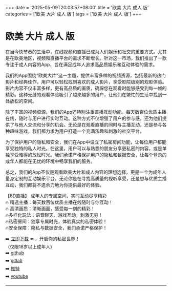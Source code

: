 +++
date = '2025-05-09T20:03:57+08:00'
title = '欧美 大片 成人 版'
categories = ['欧美 大片 成人 版']
tags = ['欧美 大片 成人 版']
+++

# 欧美 大片 成人 版

在当今快节奏的生活中，在线视频和直播已成为人们娱乐和社交的重要方式。尤其是在欧美地区，视频和直播平台的需求不断增长。针对这一市场，我们推出了一款专注于成人内容的App，旨在满足成年人追求高品质娱乐和互动体验的需求。

我们的App围绕“欧美大片”这一主题，提供丰富多样的视频资源，包括最新的热门影片和经典佳作。用户可以轻松找到喜欢的成人影片，享受影院级别的观影体验。影片内容不仅丰富多样，更有高品质的画质，确保您在观看时能够感受到每一帧的精彩。这种无缝的观看体验吸引了越来越多的用户，让他们在繁忙的生活中找到一处放松的空间。

除了丰富的视频资源，我们的App还特别注重直播互动功能。每天数百位优质主播在线，随时与用户进行实时互动。这种方式不仅增强了用户的参与感，还为他们提供了与他人交流和分享的机会。无论是在观看直播的同时与主播互动，还是参与各种趣味游戏，我们都力求为用户打造一个充满乐趣和刺激的社交平台。

为了保护用户的隐私和安全，我们在App中设立了私密房间功能，让每位用户都能享受独特的私人时光。在这里，用户可以与熟悉的朋友分享更私密的内容，或是单独享受难得的放松时光。我们承诺严格保护用户的隐私和数据安全，让每个登录的成年人都能在无忧的环境中畅享我们的服务。

总之，我们的App不仅是观看欧美大片和成人内容的理想选择，更是一个为成年人量身定制的互动娱乐平台。无论你是在寻找高质量的视听享受，还是想与优质主播互动，我们都将不遗余力地为你提供最好的体验。

【6D直播】
成年人的专属空间，实时互动尽享精彩  
🔥 精选主播：每天数百位优质主播在线随时与你互动！  
🔥 高清画质：清晰画面，感受每一刻的精彩！  
🔥多样化玩法：语音聊天、游戏互动，刺激无穷！  
🔥私密房间：独享专属时光，体验真实的私密体验！  
🔥安全保障：隐私与数据安全，我们承诺严格保护！  

➡️ [立即下载](https://down123.s3.ap-east-1.amazonaws.com/down/down.html?channelCode=blog) ⬅️ ，开启你的私密世界！  
（仅限18岁以上成年人）  
➡️ [github](https://aldult-live.github.io/)  
➡️ [gitlab](https://seo-09598d.gitlab.io/)  
➡️ [推特](https://x.com/wegame33)  
➡️ [youtube](https://www.youtube.com/@6Dlive)  

---
